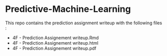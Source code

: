 # Predictive-Machine-Learning

This repo contains the prediction assignment writeup with the following files :

- 4F - Prediction Assignement writeup.Rmd
- 4F - Prediction Assignement writeup.html
- 4F - Prediction Assignement writeup.pdf
